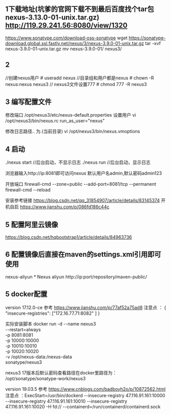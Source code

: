 ## 1下载地址(坑爹的官网下载不到最后百度找个tar包nexus-3.13.0-01-unix.tar.gz)   http://119.29.241.56:8080/view/1320
https://www.sonatype.com/download-oss-sonatype
wget https://sonatype-download.global.ssl.fastly.net/nexus/3/nexus-3.9.0-01-unix.tar.gz
tar -xvf nexus-3.9.0-01-unix.tar.gz
mv nexus-3.9.0-01/ nexus3/
## 2 
//创建nexus用户  # useradd nexus
//目录组和用户都是nexus  # chown -R nexus:nexus nexus3
// nexus3文件设置777  # chmod 777 -R nexus3

## 3 编写配置文件
修改端口
/opt/nexus3/etc/nexus-default.properties
设置用户
vi /opt/nexus3/bin/nexus.rc 
run_as_user="nexus"

修改日志路径.. 为.(当前目录)
vi /opt/nexus3/bin/nexus.vmoptions

## 4 启动
./nexus start //后台启动，不显示日志
./nexus run  //后台启动，显示日志
  
 浏览器输入http://ip:8081即可访问nexus
默认用户名admin,默认密码admin123

开放端口
firewall-cmd --zone=public --add-port=8081/tcp --permanent
firewall-cmd --reload

安装参考链接
https://blog.csdn.net/qq_31854907/article/details/83145374
开机自启
https://www.jianshu.com/p/086fd186c44c

## 5 配置阿里云镜像
https://blog.csdn.net/hqbootstrap1/article/details/84963736

## 6 配置镜像后直接在maven的settings.xml引用即可使用
 <mirror>
		<id>nexus-aliyun</id>
		<mirrorOf>*</mirrorOf>
		<name>Nexus aliyun</name>
		<url>http://ip:port/repository/maven-public/</url>
</mirror> 

## 5 docker配置 
version 17.12.0-ce 参考  https://www.jianshu.com/p/77af52a75ad8
 注意点 ：
 {
    "insecure-registries": ["172.16.77.71:8082" ]
    }
    
实际安装脚本
docker run -d --name nexus3 \
 --restart=always \
-p 8081:8081 \
-p 10000:10000  \
-p 10010:10010  \
-p 10020:10020  \
-v /opt/nexus-data:/nexus-data \
sonatype/nexus3

nexus3 17版本后默认密码查看路径在docker里路径为： /opt/sonatype/sonatype-work/nexus3

version 19.03.5  参考  https://www.cnblogs.com/badboyh2o/p/10872562.html   
注意点 ：ExecStart=/usr/bin/dockerd --insecure-registry 47.116.91.161:10000 --insecure-registry 47.116.91.161:10010 --insecure-registry 47.116.91.161:10020    -H fd:// --containerd=/run/containerd/containerd.sock
